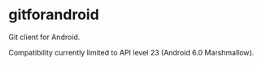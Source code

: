 # gitforandroid

Git client for Android.

Compatibility currently limited to API level 23 (Android 6.0 Marshmallow).
